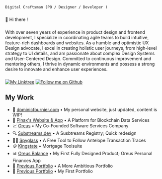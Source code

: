 <code>Digital Craftsman (PO / Designer / Developer )</code>

<p style="margin: 24px 0">👋 Hi there !</p>
<p style="margin: 24px 0">With over seven years of experience in product design and frontend development, I specialize in coordinating agile teams to build intuitive, feature-rich dashboards and websites. As a humble and optimistic UX Design advocate, I excel in creating holistic user journeys, from high-level strategy to UI details, and am passionate about complex Design Systems and User-Centered Design. Committed to continuous improvement and mentoring others, I thrive in dynamic environments and possess a strong desire to innovate and enhance user experiences.</p>

<div style="margin: 16px 0">
  <a href="https://linktr.ee/dominicf96"><img src="https://img.shields.io/badge/DominicF96-Find_Me-%2357d12e?style=for-the-badge&logo=linktree" alt="My Linktree"/></a>
  <a href="https://github.com/login?return_to=https%3A%2F%2Fgithub.com%2FDominicF96"><img src="https://img.shields.io/badge/DominicF96-Follow-57d12e?style=for-the-badge&logo=github" alt="Follow me on Github"/></a>
</div>

<h2>My Work</h2>

<ul>
  <li>🙂 <a href="https://dominicfournier.com" target="_blank">dominicfournier.com</a> • My personal website, just updated, content is WIP!</li>
  <li>📡 <a href="https://pinax.network" target="_blank">Pinax's Website & App</a> • A Platform for Blockchain Data Services</li>
  <li>📈 <a href="https://oreus.ca" target="_blank">Oreus</a> • My Co-Founded Software Services Company</li>
  <li>🔍 <a href="https://substreams.dev" target="_blank">Substreams.dev</a> • A Susbtreams Registry; Quick redesign</li>
  <li>🕵️‍♂️ <a href="https://spyglass.network" target="_blank">Spyglass</a> • A Free Tool to Follow Antelope Transaction Traces</li>
  <li>🪙 <a href="https://kingstate.ca/" target="_blank">Kingstate</a> • Mortgage Toolsuite</li>
  <li>📊 <a href="https://balance.oreus.dominicfournier.com" target="_blank">Oreus Balance</a> • My First Fully Designed Product; Oreus Personal Finances App</li>
  <li>👴 <a href="https://portfolio2022.dominicfournier.com" target="_blank">Previous Portfolio</a> • A More Ambitious Portfolio</li>
  <li>👴 <a href="https://portfolio2020.dominicfournier.com" target="_blank">Previous Portfolio</a> • My First Portfolio</li>
</ul>

